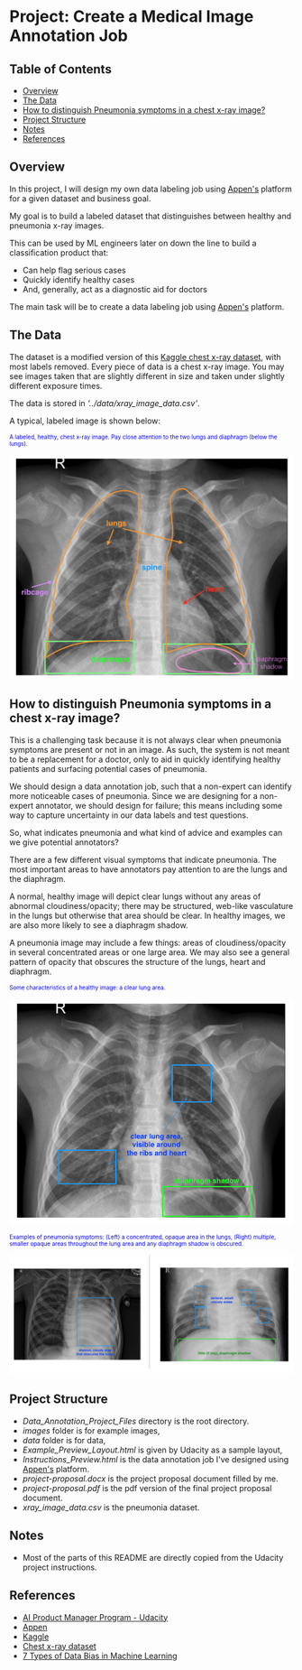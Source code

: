#  Project: Create a Medical Image Annotation Job

## Table of Contents 

- [Overview](#overview)
- [The Data](#data)
- [How to distinguish Pneumonia symptoms in a chest x-ray image?](#Pneumonia)
- [Project Structure](#structure)
- [Notes](#notes)
- [References](#references)

## Overview  <a name="overview"/>

In this project, I will design my own data labeling job using [Appen's](https://appen.com/) platform for a given dataset and business goal. 

My goal is to build a labeled dataset that distinguishes between healthy and pneumonia x-ray images.

This can be used by ML engineers later on down the line to build a classification product that:

- Can help flag serious cases
- Quickly identify healthy cases
- And, generally, act as a diagnostic aid for doctors

The main task will be to create a data labeling job using [Appen's](https://appen.com/) platform.

## The Data  <a name="data"/>
The dataset is a modified version of this [Kaggle chest x-ray dataset](https://www.kaggle.com/paultimothymooney/chest-xray-pneumonia), with most labels removed. Every piece of data is a chest x-ray image. You may see images taken that are slightly different in size and taken under slightly different exposure times. 

The data is stored in *'../data/xray_image_data.csv'*.

A typical, labeled image is shown below:

<p style="color:blue;font-size:10px;">A labeled, healthy, chest x-ray image. Pay close attention to the two lungs and diaphragm (below the lungs).</p>

![annotated-chest-xray.png](Data_Annotation_Project_Files/images/annotated-chest-xray.png)

## How to distinguish Pneumonia symptoms in a chest x-ray image? <a name="Pneumonia"/>

This is a challenging task because it is not always clear when pneumonia symptoms are present or not in an image. As such, the system is not meant to be a replacement for a doctor, only to aid in quickly identifying healthy patients and surfacing potential cases of pneumonia.

We should design a data annotation job, such that a non-expert can identify more noticeable cases of pneumonia. Since we are designing for a non-expert annotator, we should design for failure; this means including some way to capture uncertainty in our data labels and test questions.

So, what indicates pneumonia and what kind of advice and examples can we give potential annotators?

There are a few different visual symptoms that indicate pneumonia. The most important areas to have annotators pay attention to are the lungs and the diaphragm.

A normal, healthy image will depict clear lungs without any areas of abnormal cloudiness/opacity; there may be structured, web-like vasculature in the lungs but otherwise that area should be clear. In healthy images, we are also more likely to see a diaphragm shadow.

A pneumonia image may include a few things: areas of cloudiness/opacity in several concentrated areas or one large area. We may also see a general pattern of opacity that obscures the structure of the lungs, heart and diaphragm.

<p style="color:blue;font-size:10px;">Some characteristics of a healthy image: a clear lung area.</p>

![healthy-example.png](Data_Annotation_Project_Files/images/healthy-example.png)

<p style="color:blue;font-size:10px;">Examples of pneumonia symptoms: (Left) a concentrated, opaque area in the lungs, (Right) multiple, smaller opaque areas throughout the lung area and any diaphragm shadow is obscured.</p>

![pneumonia-examples.png](Data_Annotation_Project_Files/images/pneumonia-examples.png)

## Project Structure <a name="structure"/>

- *Data_Annotation_Project_Files* directory is the root directory. 
- *images* folder is for example images, 
- *data* folder is for data,
- *Example_Preview_Layout.html* is given by Udacity as a sample layout,
- *Instructions_Preview.html* is the data annotation job I've designed using [Appen's](https://appen.com/) platform.
- *project-proposal.docx* is the project proposal document filled by me.
- *project-proposal.pdf* is the pdf version of the final project proposal document.
- *xray_image_data.csv* is the pneumonia dataset.

## Notes <a name="notes"/>
- Most of the parts of this README are directly copied from the Udacity project instructions.


## References <a name="references"/>

- [AI Product Manager Program - Udacity](https://www.udacity.com/course/ai-product-manager-nanodegree--nd088)
- [Appen](https://appen.com/)
- [Kaggle](https://www.kaggle.com)
- [Chest x-ray dataset](https://www.kaggle.com/paultimothymooney/chest-xray-pneumonia)
- [7 Types of Data Bias in Machine Learning](https://www.telusinternational.com/articles/7-types-of-data-bias-in-machine-learning?INTCMP=ti_lbai)